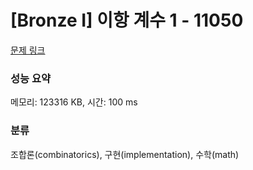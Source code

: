 # [Bronze I] 이항 계수 1 - 11050 

[문제 링크](https://www.acmicpc.net/problem/11050) 

### 성능 요약

메모리: 123316 KB, 시간: 100 ms

### 분류

조합론(combinatorics), 구현(implementation), 수학(math)

